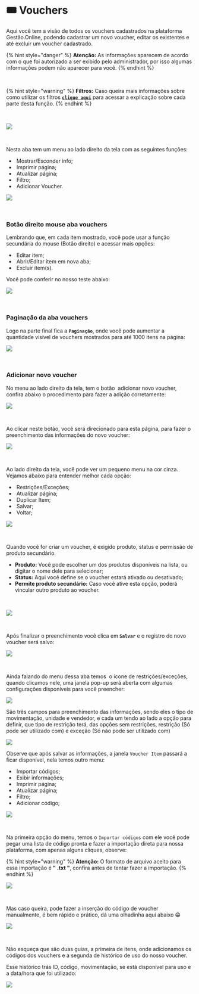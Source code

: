 # 🎟️ Vouchers

Aqui você tem a visão de todos os vouchers cadastrados na plataforma Gestão.Online, podendo cadastrar um novo voucher, editar os existentes e até excluir um voucher cadastrado.

{% hint style="danger" %}
**Atenção:** As informações aparecem de acordo com o que foi autorizado a ser exibido pelo administrador, por isso algumas informações podem não aparecer para você.
{% endhint %}

<br>

{% hint style="warning" %}
**Filtros:** Caso queira mais informações sobre como utilizar os filtros [**`clique aqui`**](/erp-v2/primeiro_acesso/filtros.md) para acessar a explicação sobre cada parte desta função.
{% endhint %}

<br>

![](/erp-v2/assets/modulos/vouchers/aba_vouchers.gif)

<br>

Nesta aba tem um menu ao lado direito da tela com as seguintes funções:

- <img src="/erp-v2/assets/icon_exibir.png" alt="" data-size="line"> Mostrar/Esconder info;
- <img src="/erp-v2/assets/icon_imprimir.png" alt="" data-size="line"> Imprimir página;
- <img src="/erp-v2/assets/icon_atualizar.png" alt="" data-size="line"> Atualizar página;
- <img src="/erp-v2/assets/icon_filtro.png" alt="" data-size="line"> Filtro;
- <img src="/erp-v2/assets/icon_add.png" alt="" data-size="line"> Adicionar Voucher.

![](/erp-v2/assets/modulos/vouchers/aba_vouchers_menu.png)

<br>

### Botão direito mouse aba vouchers

Lembrando que, em cada item mostrado, você pode usar a função secundária do mouse (Botão direito) e acessar mais opções:

- <img src="/erp-v2/assets/modulos/icon_editar_item_mouse.png" alt="" data-size="line"> Editar item;
- <img src="/erp-v2/assets/modulos/icon_abrir_editar_item_nova_aba_mouse.png" alt="" data-size="line"> Abrir/Editar item em nova aba;
- <img src="/erp-v2/assets/modulos/icon_excluir_item_mouse.png" alt="" data-size="line"> Excluir item(s).

Você pode conferir no nosso teste abaixo:

![](/erp-v2/assets/modulos/vouchers/aba_vouchers_btn_mouse.gif)

<br>

### Paginação da aba vouchers

Logo na parte final fica a **`Paginação`**, onde você pode aumentar a quantidade visível de vouchers mostrados para até 1000 itens na página:

![](/erp-v2/assets/modulos/vouchers/aba_vouchers_paginacao.png)

<br>

### Adicionar novo voucher

No menu ao lado direito da tela, tem o botão <img src="/erp-v2/assets/icon_add.png" alt="" data-size="line"> adicionar novo voucher, confira abaixo o procedimento para fazer a adição corretamente:

![](/erp-v2/assets/modulos/vouchers/aba_vouchers_add.png)

<br>

Ao clicar neste botão, você será direcionado para esta página, para fazer o preenchimento das informações do novo voucher:

![](/erp-v2/assets/modulos/vouchers/aba_vouchers_add_inicio.png)

<br>

Ao lado direito da tela, você pode ver um pequeno menu na cor cinza. Vejamos abaixo para entender melhor cada opção:

- <img src="/erp-v2/assets/icon_cadeado.png" alt="" data-size="line"> Restrições/Exceções;
- <img src="/erp-v2/assets/icon_atualizar.png" alt="" data-size="line"> Atualizar página;
- <img src="/erp-v2/assets/icon_duplicar.png" alt="" data-size="line"> Duplicar Item;
- <img src="/erp-v2/assets/icon_salvar.png" alt="" data-size="line"> Salvar;
- <img src="/erp-v2/assets/icon_voltar.png" alt="" data-size="line"> Voltar;

![](/erp-v2/assets/modulos/vouchers/aba_vouchers_add_menu.png)

<br>

Quando você for criar um voucher, é exigido produto, status e permissão de produto secundário. 

- **Produto:** Você pode escolher um dos produtos disponíveis na lista, ou digitar o nome dele para selecionar;
- **Status:** Aqui você define se o voucher estará ativado ou desativado;
- **Permite produto secundário:** Caso você ative esta opção, poderá vincular outro produto ao voucher.

<br>

![](/erp-v2/assets/modulos/vouchers/aba_vouchers_add_voucher_itens.png)

<br>

Após finalizar o preenchimento você clica em **`Salvar`** e o registro do novo voucher será salvo:

![](/erp-v2/assets/modulos/vouchers/aba_vouchers_add_voucher_salvar.gif)

<br>

Ainda falando do menu dessa aba temos <img src="/erp-v2/assets/icon_cadeado.png" alt="" data-size="line"> o ícone de restrições/exceções, quando clicamos nele, uma janela pop-up será aberta com algumas configurações disponíveis para você preencher:

![](/erp-v2/assets/modulos/vouchers/aba_vouchers_add_restricoes.png)

São três campos para preenchimento das informações, sendo eles o tipo de movimentação, unidade e vendedor, e cada um tendo ao lado a opção para definir, que tipo de restrição terá, das opções sem restrições,  restrição (Só pode ser utilizado com) e exceção (Só não pode ser utilizado com)

![](/erp-v2/assets/modulos/vouchers/aba_vouchers_add_restricoes2.png)

Observe que após salvar as informações, a janela `Voucher Item` passará a ficar disponível, nela temos outro menu:

- <img src="/erp-v2/assets/icon_importar.png" alt="" data-size="line"> Importar códigos;
- <img src="/erp-v2/assets/icon_exibir.png" alt="" data-size="line"> Exibir informações;
- <img src="/erp-v2/assets/icon_imprimir.png" alt="" data-size="line"> Imprimir página;
- <img src="/erp-v2/assets/icon_atualizar.png" alt="" data-size="line"> Atualizar página;
- <img src="/erp-v2/assets/icon_filtro.png" alt="" data-size="line"> Filtro;
- <img src="/erp-v2/assets/icon_add.png" alt="" data-size="line"> Adicionar código;

![](/erp-v2/assets/modulos/vouchers/aba_vouchers_add_menu_guia_itens.png)

<br>

Na primeira opção do menu, temos o `Importar códigos` com ele você pode pegar uma lista de código pronta e fazer a importação direta para nossa plataforma, com apenas alguns cliques, observe:

{% hint style="warning" %}
**Atenção:** O formato de arquivo aceito para essa importação é **" .txt "**, confira antes de tentar fazer a importação.
{% endhint %}

![](/erp-v2/assets/modulos/vouchers/aba_vouchers_add_importar.gif)

<br>

Mas caso queira, pode fazer a inserção do código de voucher manualmente, é bem rápido e prático, dá uma olhadinha aqui abaixo 😁

![](/erp-v2/assets/modulos/vouchers/aba_vouchers_add_codigo.gif)

<br>

Não esqueça que são duas guias, a primeira de itens, onde adicionamos os códigos dos vouchers e a segunda de histórico de uso do nosso voucher.

Esse histórico trás ID, código, movimentação, se está disponível para uso e a data/hora que foi utilizado:

![](/erp-v2/assets/modulos/vouchers/aba_vouchers_add_guia_historico.png)
